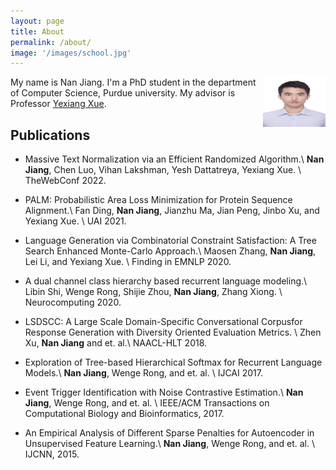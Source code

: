 ```yaml
---
layout: page
title: About
permalink: /about/
image: '/images/school.jpg'
---
```


<!-- ![image](/images/head.jpg) -->

<img align="right" width="100" height="80" src="/images/head.jpg">

My name is Nan Jiang. I'm a PhD student in the department of Computer Science, Purdue university. My advisor is Professor [Yexiang Xue](https://www.cs.purdue.edu/homes/yexiang/).


## Publications
- Massive Text Normalization via an Efficient Randomized Algorithm.\\
**Nan Jiang**, Chen Luo, Vihan Lakshman, Yesh Dattatreya, Yexiang Xue. \\
TheWebConf 2022.

- PALM: Probabilistic Area Loss Minimization for Protein Sequence Alignment.\\
Fan Ding, **Nan Jiang**, Jianzhu Ma, Jian Peng, Jinbo Xu, and Yexiang Xue.  \\
UAI 2021.

- Language Generation via Combinatorial Constraint Satisfaction: A Tree Search Enhanced Monte-Carlo Approach.\\
Maosen Zhang, **Nan Jiang**, Lei Li, and Yexiang Xue. \\
Finding in EMNLP 2020.

- A dual channel class hierarchy based recurrent language modeling.\\
Libin Shi, Wenge Rong, Shijie Zhou, **Nan Jiang**, Zhang Xiong.  \\
Neurocomputing 2020.

- LSDSCC: A Large Scale Domain-Specific Conversational Corpusfor Response Generation with Diversity Oriented Evaluation Metrics. \\
Zhen Xu, **Nan Jiang** and et. al.\\
NAACL-HLT 2018.

- Exploration of Tree-based Hierarchical Softmax for Recurrent Language Models.\\
**Nan Jiang**, Wenge Rong, and et. al.  \\
IJCAI 2017.

- Event Trigger Identification with Noise Contrastive Estimation.\\
**Nan Jiang**, Wenge Rong, and et. al.  \\
IEEE/ACM Transactions on Computational Biology and Bioinformatics, 2017.

- An Empirical Analysis of Different Sparse Penalties for Autoencoder in Unsupervised Feature Learning.\\
**Nan Jiang**, Wenge Rong, and et. al.  \\
IJCNN, 2015.
